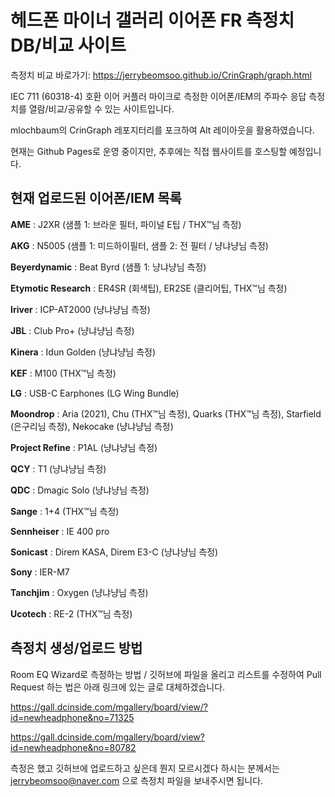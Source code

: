 # 헤드폰 마이너 갤러리 이어폰 FR 측정치 DB/비교 사이트

측정치 비교 바로가기: https://jerrybeomsoo.github.io/CrinGraph/graph.html

IEC 711 (60318-4) 호환 이어 커플러 마이크로 측정한 이어폰/IEM의 주파수 응답 측정치를 열람/비교/공유할 수 있는 사이트입니다.

mlochbaum의 CrinGraph 레포지터리를 포크하여 Alt 레이아웃을 활용하였습니다.

현재는 Github Pages로 운영 중이지만, 추후에는 직접 웹사이트를 호스팅할 예정입니다.


## 현재 업로드된 이어폰/IEM 목록

**AME** : J2XR (샘플 1: 브라운 필터, 파이널 E팁 / THX™님 측정)

**AKG** : N5005 (샘플 1: 미드하이필터, 샘플 2: 전 필터 / 냥냐냥님 측정)

**Beyerdynamic** : Beat Byrd (샘플 1: 냥냐냥님 측정)

**Etymotic Research** : ER4SR (회색팁), ER2SE (클리어팁, THX™님 측정)

**Iriver** : ICP-AT2000 (냥냐냥님 측정)

**JBL** : Club Pro+ (냥냐냥님 측정)

**Kinera** : Idun Golden (냥냐냥님 측정)

**KEF** : M100 (THX™님 측정)

**LG** : USB-C Earphones (LG Wing Bundle)

**Moondrop** : Aria (2021), Chu (THX™님 측정), Quarks (THX™님 측정), Starfield (은구리님 측정), Nekocake (냥냐냥님 측정)

**Project Refine** : P1AL (냥냐냥님 측정)

**QCY** : T1 (냥냐냥님 측정)

**QDC** : Dmagic Solo (냥냐냥님 측정)

**Sange** : 1+4 (THX™님 측정)

**Sennheiser** : IE 400 pro

**Sonicast** : Direm KASA, Direm E3-C (냥냐냥님 측정)

**Sony** : IER-M7

**Tanchjim** : Oxygen (냥냐냥님 측정)

**Ucotech** : RE-2 (THX™님 측정)


## 측정치 생성/업로드 방법

Room EQ Wizard로 측정하는 방법 / 깃허브에 파일을 올리고 리스트를 수정하여 Pull Request 하는 법은 아래 링크에 있는 글로 대체하겠습니다.

https://gall.dcinside.com/mgallery/board/view/?id=newheadphone&no=71325

https://gall.dcinside.com/mgallery/board/view?id=newheadphone&no=80782

측정은 했고 깃허브에 업로드하고 싶은데 뭔지 모르시겠다 하시는 분께서는 jerrybeomsoo@naver.com 으로 측정치 파일을 보내주시면 됩니다.

